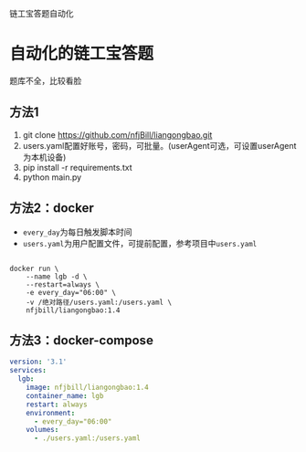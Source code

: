 链工宝答题自动化

# 自动化的链工宝答题

题库不全，比较看脸

## 方法1

1. git clone https://github.com/nfjBill/liangongbao.git
2. users.yaml配置好账号，密码，可批量。(userAgent可选，可设置userAgent为本机设备)
3. pip install -r requirements.txt
4. python main.py

## 方法2：docker

- `every_day`为每日触发脚本时间
- `users.yaml`为用户配置文件，可提前配置，参考项目中`users.yaml`

```shell

docker run \
    --name lgb -d \
    --restart=always \
    -e every_day="06:00" \
    -v /绝对路径/users.yaml:/users.yaml \
    nfjbill/liangongbao:1.4
```

## 方法3：docker-compose

```yaml
version: '3.1'
services:
  lgb:
    image: nfjbill/liangongbao:1.4
    container_name: lgb
    restart: always
    environment:
      - every_day="06:00"
    volumes:
      - ./users.yaml:/users.yaml
```
